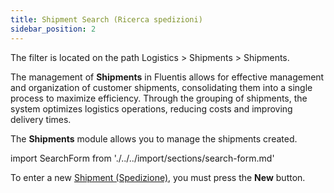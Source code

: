 ```yaml
---
title: Shipment Search (Ricerca spedizioni)
sidebar_position: 2
---
```


The filter is located on the path Logistics > Shipments > Shipments.

The management of **Shipments** in Fluentis allows for effective management and organization of customer shipments, consolidating them into a single process to maximize efficiency. Through the grouping of shipments, the system optimizes logistics operations, reducing costs and improving delivery times.

The **Shipments** module allows you to manage the shipments created.

import SearchForm from './../../import/sections/search-form.md'

<SearchForm />

To enter a new [Shipment (Spedizione)](/docs/logistics/shipping/shippings), you must press the **New** button.